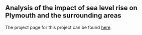 ## Analysis of the impact of sea level rise on Plymouth and the surrounding areas

The project page for this project can be found [here](https://zibbini.github.io/projectPages/slr_plymouth.html).
